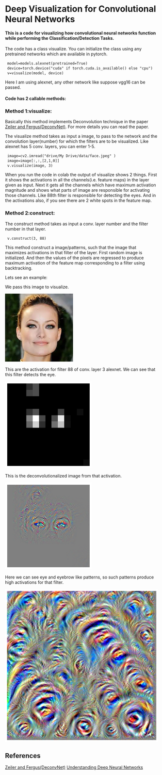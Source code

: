 # Deep Visualization for Convolutional Neural Networks
#### This is a code for visualizing how convolutional neural networks function while performing the Classification/Detection Tasks.


The code has a class visualize. You can initialize the class using any pretrained networks which are available in pytorch.

     model=models.alexnet(pretrained=True)
     device=torch.device("cuda" if torch.cuda.is_available() else "cpu")     
     v=visualize(model, device)
Here I am using alexnet, any other network like suppose vgg16 can be passed.

#### Code has 2 callable methods:
### Method 1:visualize:
Basically this method implements Deconvolution technique in the paper [Zeiler and Fergus(DeconvNet)](https://arxiv.org/abs/1311.2901). For more details you can read the paper.

The visualize method takes as input a image, to pass to the network and the convolution layer(number) for which the filters are to be visualized. Like alexnet has 5 conv. layers, you can enter 1-5.
     
     image=cv2.imread("drive/My Drive/data/face.jpeg" )
     image=image[:,:,[2,1,0]]
     v.visualize(image, 3)
When you run the code in colab the output of visualize shows 2 things. First it shows the activations in all the channels(i.e. feature maps) in the layer given as input. Next it gets all the channels which have maximum activation magnitude and shows what parts of image are responsible for activating those channels. Like 88th filter is responsible for detecting the eyes. And in the activations also, if you see there are 2 white spots in the feature map.

### Method 2:construct:
The construct method takes as input a conv. layer number and the filter number in that layer.

     v.construct(3, 88)
This method construct a image/patterns, such that the image that maximizes activations in that filter of the layer. First random image is initialized. And then the values of the pixels are regressed to produce maximum activation of the feature map corresponding to a filter using backtracking.

Lets see an example:

We pass this image to visualize.

![](https://github.com/Nikhil-Chavanke-21/Deep-Visualization/blob/master/data/face.jpeg)

This are the activation for filter 88 of conv. layer 3 alexnet. We can see that this filter detects the eye.

![](https://github.com/Nikhil-Chavanke-21/Deep-Visualization/blob/master/data/activation)

This is the deconvolutionalized image from that activation.

![](https://github.com/Nikhil-Chavanke-21/Deep-Visualization/blob/master/data/deconv)

Here we can see eye and eyebrow like patterns, so such patterns produce high activations for that filter.

![](https://github.com/Nikhil-Chavanke-21/Deep-Visualization/blob/master/data/pattern)

## References
[Zeiler and Fergus(DeconvNet)](https://arxiv.org/abs/1311.2901)
[Understanding Deep Neural Networks](https://arxiv.org/abs/1506.06579)

